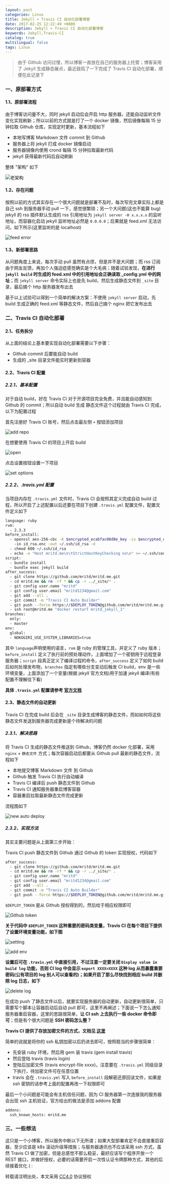 ```yaml
---
layout: post
categories: Linux
title: Jekyll + Travis CI 自动化部署博客
date: 2017-02-25 12:22:49 +0800
description: Jekyll + Travis CI 自动化部署博客
keywords: Jekyll,Travis-CI
catalog: true
multilingual: false
tags: Linux
---
```


> 由于 Github 访问过慢，所以博客一直放在自己的服务器上托管；博客采用了 Jekyll 生成静态展点，最近鼓捣了一下完成了 Travis CI 自动化部署，顺便在此记录下

### 一、原部署方式

#### 1.1、原部署流程

由于博客访问量不大，同时 jekyll 启动后会开启 http 服务器，还能自动监听文件变化实现刷新；所以以前的方式就是打了一个 docker 镜像，然后镜像每隔 15 分钟拉取 Github 仓库，实现定时更新，基本流程如下

- 本地写博客 Markdown 文件 commit 到 Github
- 服务器上将 jekyll 打成 docker 镜像启动
- 服务器镜像内使用 crond 每隔 15 分钟拉取最新代码
- jekyll 获得最新代码后自动刷新

整体 "架构" 如下

![老架构](https://mritd.oss.link/markdown/44qmr.jpg)

#### 1.2、存在问题

按照以前的方式其实存在一个很大问题就是部署不及时，每次写完文章实际上都是自己 ssh 到服务器手动 pull 一下，感觉很繁琐；另一个大问题(这也不能算 bug) jekyll 的 rss 插件默认生成的 rss 引用地址为 `jekyll server -H x.x.x.x` 的监听地址，而容器化启动 jekyll 监听地址必然是 `0.0.0.0`；后果就是 feed.xml 无法访问，如下所示(这里监听的是 localhost)

![feed error](https://mritd.oss.link/markdown/fq9im.jpg)

#### 1.3、新部署思路

从问题角度上来说，每次手动 pull 虽然有点烦，但是并不是大问题；而 rss 订阅由于网友反馈，再加个人强迫症感觉确实是个大毛病；随着试验发现，**在进行 `jekyll build` 时生成的 feed.xml 中的引用地址会正确读取 _config.yml 中的网址**；而 `jekyll server` 命令实际上也是先 build，然后生成静态文件到 `_site` 目录，最后搞个 http 服务器发布出去

基于以上试验可以得到一个简单的解决方案：不使用 `jekyll server` 启动，先 build 生成正确的 feed.xml 等静态文件，然后自己搞个 nginx 把它发布出去

### 二、Travis CI 自动化部署

#### 2.1、任务拆分

从上面的结论上基本要实现自动化部署需要以下步骤：

- Github commit 后要能自动 build
- 生成的 _site 目录文件能实时更新到容器

#### 2.2、Travis CI 配置

##### 2.2.1、基本配置

对于自动 build，好在 Travis CI 对于开源项目完全免费，并且能自动感知到 Github 的 commit；所以自动 build 生成 静态文件这个过程就由 Travis CI 完成，以下为配置过程

首先注册好 Travis CI 账号，然后点击最左侧 `+` 按钮添加项目

![add repo](https://mritd.oss.link/markdown/7axvx.jpg)

在想要使用 Travis CI 的项目上开启 build

![open](https://mritd.oss.link/markdown/ouod9.jpg)

点击设置按钮设置一下项目

![set options](https://mritd.oss.link/markdown/p1cad.jpg)

##### 2.2.2、.travis.yml 配置

当项目内存在 `.travis.yml` 文件时，Travis CI 会按照其定义完成自动 build 过程，所以开启了上述配置以后还要在项目下创建 `.travis.yml` 配置文件，配置文件定义如下

``` sh
language: ruby
rvm:
  - 2.3.3
before_install:
  - openssl aes-256-cbc -K $encrypted_ecabfac08d8e_key -iv $encrypted_ecabfac08d8e_iv
    -in id_rsa.enc -out ~/.ssh/id_rsa -d
  - chmod 600 ~/.ssh/id_rsa
  - echo -e "Host mritd.me\n\tStrictHostKeyChecking no\n" >> ~/.ssh/config
script:
  - bundle install
  - bundle exec jekyll build
after_success:
  - git clone https://github.com/mritd/mritd.me.git
  - cd mritd.me && rm -rf * && cp -r ../_site/* .
  - git config user.name "mritd"
  - git config user.email "mritd1234@gmail.com"
  - git add --all .
  - git commit -m "Travis CI Auto Builder"
  - git push --force https://$DEPLOY_TOKEN@github.com/mritd/mritd.me.git master
  - ssh root@mritd.me "docker restart mritd_jekyll_1"
branches:
  only:
  - master
env:
  global:
  - NOKOGIRI_USE_SYSTEM_LIBRARIES=true
```

其中 `language`声明使用的语言，`rvm` 是 ruby 的管理工具，并定义了 ruby 版本；`before_install` 定义了执行前的预处理动作，上面增加了一个密钥用于远程登录服务器；`script` 段真正定义了编译过程的命令，`after_success` 定义了如何 build 后如何处理发布物，`branches` 指定有哪些分支变动后触发 CI build，env 是一些环境变量，上面添加了一个变量(根据 jekyll 官方文档)用于加速 jekyll 编译(有些配置不理解往下看)

**具体 `.travis.yml` 配置请参考 [官方文档](https://docs.travis-ci.com/)**

#### 2.3、静态文件的自动更新

Travis CI 在完成 build 后会在 `_site` 目录生成博客的静态文件，而如如何将这些静态文件发送到服务器完成更新是个待解决的问题

##### 2.3.1、解决思路

将 Travis CI 生成的静态文件推送到 Github，博客仍然 docker 化部署，采用 `nginx` + `静态文件` 方式；每次容器启动后都要从 Github pull 最新的静态文件，流程如下

- 本地提交博客 Markdown 文件 到 Github
- Github 触发 Travis CI 执行自动编译
- Travis CI 编译后 push 静态文件到 Github
- Travis CI 通知服务器重启博客容器
- 容器重启拉取最新静态文件完成更新

流程图如下

![new auto deploy](https://mritd.oss.link/markdown/8tro9.jpg)

##### 2.3.2、实现方法

其实主要问题是从上面第三步开始：

Travis CI push 静态文件到 Github 通过 Github 的 token 
实现授权，代码如下

``` sh
after_success:
  - git clone https://github.com/mritd/mritd.me.git
  - cd mritd.me && rm -rf * && cp -r ../_site/* .
  - git config user.name "mritd"
  - git config user.email "mritd1234@gmail.com"
  - git add --all .
  - git commit -m "Travis CI Auto Builder"
  - git push --force https://$DEPLOY_TOKEN@github.com/mritd/mritd.me.git master
```

`$DEPLOY_TOKEN` 是从 Github 授权得到的，然后给于相应权限即可

![Github token](https://mritd.oss.link/markdown/pco7k.jpg)

**关于代码中 `$DEPLOY_TOKEN` 这种重要的密码类变量，Travis CI 在每个项目下提供了设置环境变量功能，如下图**

![setting](https://mritd.oss.link/markdown/7zmj2.jpg)

![add env](https://mritd.oss.link/markdown/0b91x.jpg)

**设置后可在 `.travis.yml` 中直接引用，不过注意一定要关闭 `Display value in build log` 功能，否则 CI log 中会显示 `export XXXX=XXXX` 这种 log 从而暴露重要密码(公有项目的 log 别人可以查看的)；如果开启了那么尽快找到相应 build 并删除 log 日志，如下**

![delete log](https://mritd.oss.link/markdown/kal69.jpg)

在成功 push 了静态文件以后，就要实现服务器的自动更新，自动更新很简单，只需要写个脚本让容器启动后自动 pull 即可，这里不再阐述；下面说一下怎么通知服务器重启容器，这里的思路很简单，**让 CI ssh 上去执行一些 docker 命令即可**；但是有个很大问题是 **SSH 密码怎么整？**

**Travis CI 提供了存放加密文件的方式，文档见 [这里](https://docs.travis-ci.com/user/encrypting-files/)**

简单的说就是将你的 ssh 私钥加密以后扔进去即可，按照稳当的步骤很简单：

- 先安装 ruby 环境，然后用 gem 装 travis (gem install travis)
- 然后登陆 travis (travis login)
- 登陆后加密文件 (travis encrypt-file xxxx)，注意要在 `.travis.yml` 同级目录下执行，待加密文件可在任意位置
- travis 会在 `.travis.yml` 写入 `before_install` 段解密还原回该文件，如果是 ssh 密钥的话参考上面的配置再改一下权限即可

最后一个小问题是可能会有主机信任问题，因为 CI 服务器第一次连接我的服务器会出现 ssh 主机验证，官方给出的做法是添加 addons 配置

``` sh
addons:
  ssh_known_hosts: mritd.me
```

### 三、一些想法

这只是一个小博客，所以服务中断以下无所谓；如果大型部署肯定不会直接重启容器，至少应该是 k8s 滚动升级等措施；与服务器通讯也不应该采用 ssh 方式，虽然 Travis CI 做了加密，但是总感觉不那么稳妥，最好应该写个程序开放一个 REST 接口，并做好授权，必要的话需要开启一次性认证令牌那种方式，其他的后续接着优化 ( :

转载请注明出处，本文采用 [CC4.0](http://creativecommons.org/licenses/by-nc-nd/4.0/) 协议授权
